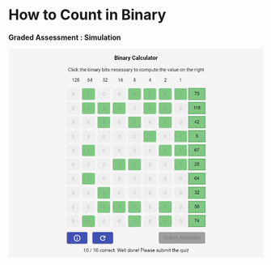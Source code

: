# How to Count in Binary

**Graded Assessment : Simulation**

<p align="center">
  <img src="./Assets/Binary_Calculator.png" alt="Binary Calculator" />
</p>